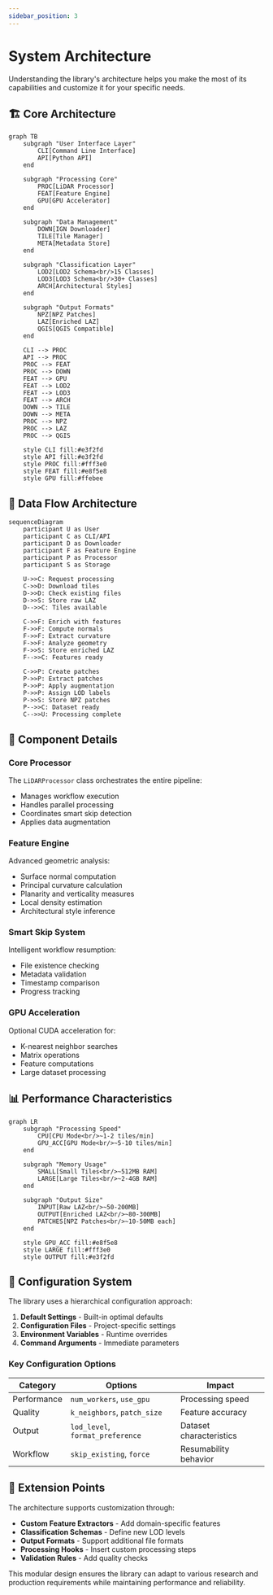 ```yaml
---
sidebar_position: 3
---
```


# System Architecture

Understanding the library's architecture helps you make the most of its capabilities and customize it for your specific needs.

## 🏗️ Core Architecture

```mermaid
graph TB
    subgraph "User Interface Layer"
        CLI[Command Line Interface]
        API[Python API]
    end

    subgraph "Processing Core"
        PROC[LiDAR Processor]
        FEAT[Feature Engine]
        GPU[GPU Accelerator]
    end

    subgraph "Data Management"
        DOWN[IGN Downloader]
        TILE[Tile Manager]
        META[Metadata Store]
    end

    subgraph "Classification Layer"
        LOD2[LOD2 Schema<br/>15 Classes]
        LOD3[LOD3 Schema<br/>30+ Classes]
        ARCH[Architectural Styles]
    end

    subgraph "Output Formats"
        NPZ[NPZ Patches]
        LAZ[Enriched LAZ]
        QGIS[QGIS Compatible]
    end

    CLI --> PROC
    API --> PROC
    PROC --> FEAT
    PROC --> DOWN
    FEAT --> GPU
    FEAT --> LOD2
    FEAT --> LOD3
    FEAT --> ARCH
    DOWN --> TILE
    DOWN --> META
    PROC --> NPZ
    PROC --> LAZ
    PROC --> QGIS

    style CLI fill:#e3f2fd
    style API fill:#e3f2fd
    style PROC fill:#fff3e0
    style FEAT fill:#e8f5e8
    style GPU fill:#ffebee
```

## 🔄 Data Flow Architecture

```mermaid
sequenceDiagram
    participant U as User
    participant C as CLI/API
    participant D as Downloader
    participant F as Feature Engine
    participant P as Processor
    participant S as Storage

    U->>C: Request processing
    C->>D: Download tiles
    D->>D: Check existing files
    D->>S: Store raw LAZ
    D-->>C: Tiles available

    C->>F: Enrich with features
    F->>F: Compute normals
    F->>F: Extract curvature
    F->>F: Analyze geometry
    F->>S: Store enriched LAZ
    F-->>C: Features ready

    C->>P: Create patches
    P->>P: Extract patches
    P->>P: Apply augmentation
    P->>P: Assign LOD labels
    P->>S: Store NPZ patches
    P-->>C: Dataset ready
    C-->>U: Processing complete
```

## 🧩 Component Details

### Core Processor

The `LiDARProcessor` class orchestrates the entire pipeline:

- Manages workflow execution
- Handles parallel processing
- Coordinates smart skip detection
- Applies data augmentation

### Feature Engine

Advanced geometric analysis:

- Surface normal computation
- Principal curvature calculation
- Planarity and verticality measures
- Local density estimation
- Architectural style inference

### Smart Skip System

Intelligent workflow resumption:

- File existence checking
- Metadata validation
- Timestamp comparison
- Progress tracking

### GPU Acceleration

Optional CUDA acceleration for:

- K-nearest neighbor searches
- Matrix operations
- Feature computations
- Large dataset processing

## 📊 Performance Characteristics

```mermaid
graph LR
    subgraph "Processing Speed"
        CPU[CPU Mode<br/>~1-2 tiles/min]
        GPU_ACC[GPU Mode<br/>~5-10 tiles/min]
    end

    subgraph "Memory Usage"
        SMALL[Small Tiles<br/>~512MB RAM]
        LARGE[Large Tiles<br/>~2-4GB RAM]
    end

    subgraph "Output Size"
        INPUT[Raw LAZ<br/>~50-200MB]
        OUTPUT[Enriched LAZ<br/>~80-300MB]
        PATCHES[NPZ Patches<br/>~10-50MB each]
    end

    style GPU_ACC fill:#e8f5e8
    style LARGE fill:#fff3e0
    style OUTPUT fill:#e3f2fd
```

## 🔧 Configuration System

The library uses a hierarchical configuration approach:

1. **Default Settings** - Built-in optimal defaults
2. **Configuration Files** - Project-specific settings
3. **Environment Variables** - Runtime overrides
4. **Command Arguments** - Immediate parameters

### Key Configuration Options

| Category    | Options                          | Impact                  |
| ----------- | -------------------------------- | ----------------------- |
| Performance | `num_workers`, `use_gpu`         | Processing speed        |
| Quality     | `k_neighbors`, `patch_size`      | Feature accuracy        |
| Output      | `lod_level`, `format_preference` | Dataset characteristics |
| Workflow    | `skip_existing`, `force`         | Resumability behavior   |

## 🚀 Extension Points

The architecture supports customization through:

- **Custom Feature Extractors** - Add domain-specific features
- **Classification Schemas** - Define new LOD levels
- **Output Formats** - Support additional file formats
- **Processing Hooks** - Insert custom processing steps
- **Validation Rules** - Add quality checks

This modular design ensures the library can adapt to various research and production requirements while maintaining performance and reliability.

